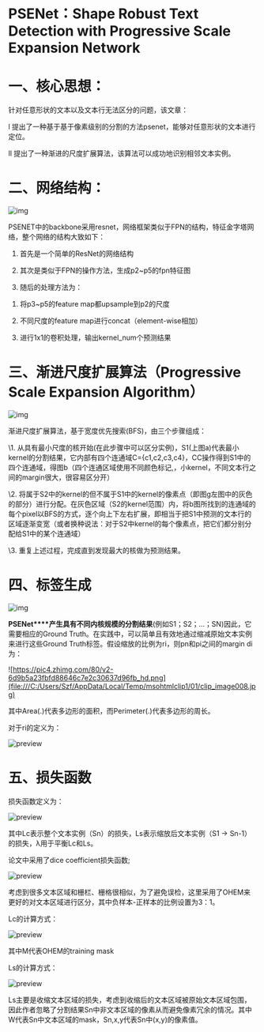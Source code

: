 # PSENet：Shape Robust Text Detection with Progressive Scale Expansion Network

# 一、核心思想：

针对任意形状的文本以及文本行无法区分的问题，该文章：

l  提出了一种基于基于像素级别的分割的方法psenet，能够对任意形状的文本进行定位。

Il 提出了一种渐进的尺度扩展算法，该算法可以成功地识别相邻文本实例。

# 二、网络结构：

![img](file:///C:/Users/Szf/AppData/Local/Temp/msohtmlclip1/01/clip_image002.png)

PSENET中的backbone采用resnet，网络框架类似于FPN的结构，特征金字塔网络，整个网络的结构大致如下：

1. 首先是一个简单的ResNet的网络结构

2. 其次是类似于FPN的操作方法，生成p2~p5的fpn特征图

3. 随后的处理方法为：

1)    将p3~p5的feature map都upsample到p2的尺度

2)    不同尺度的feature map进行concat（element-wise相加）

3)    进行1x1的卷积处理，输出kernel_num个预测结果

# 三、渐进尺度扩展算法（Progressive Scale Expansion Algorithm）

![img](file:///C:/Users/Szf/AppData/Local/Temp/msohtmlclip1/01/clip_image004.png)

渐进尺度扩展算法，基于宽度优先搜索(BFS)，由三个步骤组成：

\1.    从具有最小尺度的核开始(在此步骤中可以区分实例)，S1(上图a)代表最小kernel的分割结果，它内部有四个连通域C={c1,c2,c3,c4}，CC操作得到S1中的四个连通域，得图b（四个连通区域使用不同颜色标记,，小kernel，不同文本行之间的margin很大，很容易区分开）

\2.    将属于S2中的kernel的但不属于S1中的kernel的像素点（即图g左图中的灰色的部分）进行分配。在灰色区域（S2的kernel范围）内，将b图所找到的连通域的每个pixel以BFS的方式，逐个向上下左右扩展，即相当于把S1中预测的文本行的区域逐渐变宽（或者换种说法：对于S2中kernel的每个像素点，把它们都分别分配给S1中的某个连通域）

\3.    重复上述过程，完成直到发现最大的核做为预测结果。

# 四、标签生成

![img](file:///C:/Users/Szf/AppData/Local/Temp/msohtmlclip1/01/clip_image006.jpg)

**PSENet****产生具有不同内核规模的分割结果**(例如S1；S2；...；SN)因此，它需要相应的Ground Truth。在实践中，可以简单且有效地通过缩减原始文本实例来进行这些Ground Truth标签。假设缩放的比例为ri，则pn和pi之间的margin di为：

![https://pic4.zhimg.com/80/v2-6d9b5a23fbfd88646c7e2c30637d96fb_hd.png](file:///C:/Users/Szf/AppData/Local/Temp/msohtmlclip1/01/clip_image008.jpg)

其中Area(.)代表多边形的面积，而Perimeter(.)代表多边形的周长。

对于ri的定义为：

![preview](file:///C:/Users/Szf/AppData/Local/Temp/msohtmlclip1/01/clip_image010.jpg)

# 五、损失函数

损失函数定义为：

![preview](file:///C:/Users/Szf/AppData/Local/Temp/msohtmlclip1/01/clip_image012.jpg)

其中Lc表示整个文本实例（Sn）的损失，Ls表示缩放后文本实例（S1 -> Sn-1）的损失，λ用于平衡Lc和Ls。

论文中采用了dice coefficient损失函数;

![preview](file:///C:/Users/Szf/AppData/Local/Temp/msohtmlclip1/01/clip_image014.jpg)

考虑到很多文本区域和栅栏、栅格很相似，为了避免误检，这里采用了OHEM来更好的对文本区域进行区分，其中负样本-正样本的比例设置为3：1。

Lc的计算方式：

![preview](file:///C:/Users/Szf/AppData/Local/Temp/msohtmlclip1/01/clip_image016.jpg)

其中M代表OHEM的training mask

Ls的计算方式：

![preview](file:///C:/Users/Szf/AppData/Local/Temp/msohtmlclip1/01/clip_image018.jpg)

Ls主要是收缩文本区域的损失，考虑到收缩后的文本区域被原始文本区域包围，因此作者忽略了分割结果Sn中非文本区域的像素从而避免像素冗余的情况。其中W代表Sn中文本区域的mask，Sn,x,y代表Sn中(x,y)的像素值。